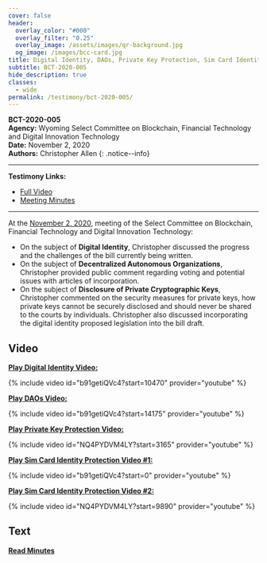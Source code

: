 ```yaml
---
cover: false
header:
  overlay_color: "#000"
  overlay_filter: "0.25"
  overlay_image: /assets/images/qr-background.jpg
  og_image: /images/bcc-card.jpg
title: Digital Identity, DAOs, Private Key Protection, Sim Card Identity Protection
subtitle: BCT-2020-005
hide_description: true
classes:
  - wide
permalink: /testimony/bct-2020-005/
---
```


**BCT-2020-005**<br>
**Agency:** Wyoming Select Committee on Blockchain, Financial Technology and Digital Innovation Technology<BR>
**Date:** November 2, 2020<BR>
**Authors:** Christopher Allen
{: .notice--info}

---

**Testimony Links:**
* [Full Video](https://www.youtube.com/watch?v=b91getiQVc4)
* [Meeting Minutes](https://wyoleg.gov/InterimCommittee/2020/S19-20201102MeetingMinutes.pdf)

---

At the [November 2, 2020](https://wyoleg.gov/InterimCommittee/2020/S19-20201102MeetingMinutes.pdf), meeting of the Select Committee on Blockchain, Financial Technology and Digital Innovation Technology:
* On the subject of **Digital Identity**, Christopher discussed the progress and the challenges of the bill currently being written. 
* On the subject of **Decentralized Autonomous Organizations**, Christopher provided public comment regarding voting and potential issues with articles of incorporation. 
* On the subject of **Disclosure of Private Cryptographic Keys**, Christopher commented on the security measures for private keys, how private keys cannot be securely disclosed and should never be shared to the courts by individuals. Christopher also discussed incorporating the digital identity proposed legislation into the bill draft. 

## Video

[**Play Digital Identity Video:**](https://www.youtube.com/watch?v=b91getiQVc4&t=10470s)

{% include video id="b91getiQVc4?start=10470" provider="youtube" %}

[**Play DAOs Video:**](https://www.youtube.com/watch?v=b91getiQVc4&t=14175s)

{% include video id="b91getiQVc4?start=14175" provider="youtube" %}

[**Play Private Key Protection Video:**](https://www.youtube.com/watch?v=NQ4PYDVM4LY&t=3165s)

{% include video id="NQ4PYDVM4LY?start=3165" provider="youtube" %}

[**Play Sim Card Identity Protection Video #1:**](https://www.youtube.com/watch?v=b91getiQVc4&t=0s)

{% include video id="b91getiQVc4?start=0" provider="youtube" %}

[**Play Sim Card Identity Protection Video #2:**](https://www.youtube.com/watch?v=NQ4PYDVM4LY&t=9890s)

{% include video id="NQ4PYDVM4LY?start=9890" provider="youtube" %}

## Text

<a href="https://wyoleg.gov/InterimCommittee/2020/S19-20201102MeetingMinutes.pdf"><b>Read Minutes</b></a>
